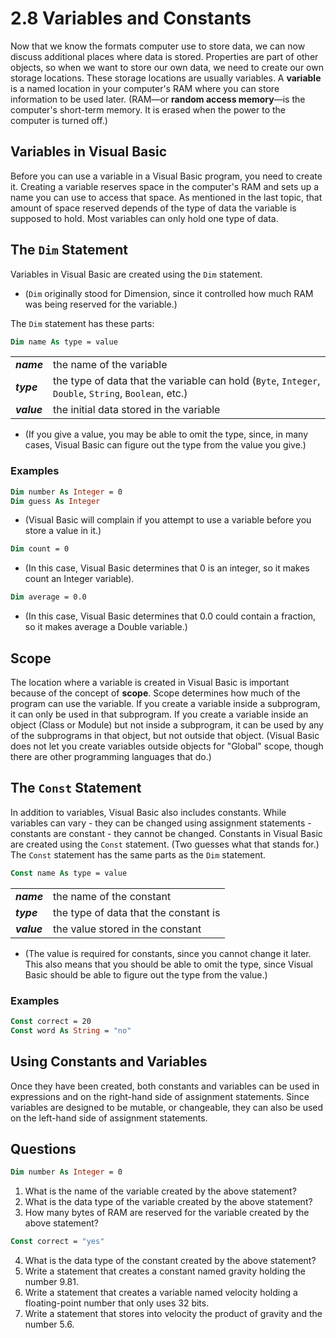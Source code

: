 # 2.8 Variables and Constants

Now that we know the formats computer use to store data, we can now discuss additional places where data is stored. Properties are part of other objects, so when we want to store our own data, we need to create our own storage locations. These storage locations are usually variables. A **variable** is a named location in your computer's RAM where you can store information to be used later. (RAM—or **random access memory**—is the computer's short-term memory. It is erased when the power to the computer is turned off.)

## Variables in Visual Basic
Before you can use a variable in a Visual Basic program, you need to create it. Creating a variable reserves space in the computer's RAM and sets up a name you can use to access that space. As mentioned in the last topic, that amount of space reserved depends of the type of data the variable is supposed to hold. Most variables can only hold one type of data.

## The ```Dim``` Statement
Variables in Visual Basic are created using the ```Dim``` statement.
* (```Dim``` originally stood for Dimension, since it controlled how much RAM was being reserved for the variable.)

The ```Dim``` statement has these parts:
```vb
Dim name As type = value
```
|               |       |
|---------------|-------|
| ***name***	| the name of the variable
| ***type***	| the type of data that the variable can hold (```Byte```, ```Integer```, ```Double```, ```String```, ```Boolean```, etc.)
| ***value***	|the initial data stored in the variable
* (If you give a value, you may be able to omit the type, since, in many cases, Visual Basic can figure out the type from the value you give.)

### Examples
```vb
Dim number As Integer = 0
Dim guess As Integer
```
* (Visual Basic will complain if you attempt to use a variable before you store a value in it.)
```vb
Dim count = 0
```
* (In this case, Visual Basic determines that 0 is an integer, so it makes count an Integer variable).
```vb
Dim average = 0.0
```
* (In this case, Visual Basic determines that 0.0 could contain a fraction, so it makes average a Double variable.)

## Scope
The location where a variable is created in Visual Basic is important because of the concept of **scope**. Scope determines how much of the program can use the variable. If you create a variable inside a subprogram, it can only be used in that subprogram. If you create a variable inside an object (Class or Module) but not inside a subprogram, it can be used by any of the subprograms in that object, but not outside that object. (Visual Basic does not let you create variables outside objects for "Global" scope, though there are other programming languages that do.)

## The ```Const``` Statement
In addition to variables, Visual Basic also includes constants. While variables can vary - they can be changed using assignment statements - constants are constant - they cannot be changed.
Constants in Visual Basic are created using the ```Const``` statement. (Two guesses what that stands for.) The ```Const``` statement has the same parts as the ```Dim``` statement.
```vb
Const name As type = value
```
|               |       |
|---------------|-------|
|***name***	    |the name of the constant
|***type***	    |the type of data that the constant is
|***value***	|the value stored in the constant
* (The value is required for constants, since you cannot change it later. This also means that you should be able to omit the type, since Visual Basic should be able to figure out the type from the value.)

### Examples
```vb
Const correct = 20
Const word As String = "no"
```

## Using Constants and Variables

Once they have been created, both constants and variables can be used in expressions and on the right-hand side of assignment statements. Since variables are designed to be mutable, or changeable, they can also be used on the left-hand side of assignment statements.

## Questions
```vb
Dim number As Integer = 0
```
1. What is the name of the variable created by the above statement?
2. What is the data type of the variable created by the above statement?
3. How many bytes of RAM are reserved for the variable created by the above statement?
```vb
Const correct = "yes"
```
4. What is the data type of the constant created by the above statement?
5. Write a statement that creates a constant named gravity holding the number 9.81.
6. Write a statement that creates a variable named velocity holding a floating-point number that only uses 32 bits.
7. Write a statement that stores into velocity the product of gravity and the number 5.6.